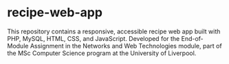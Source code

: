 # recipe-web-app
This repository contains a responsive, accessible recipe web app built with PHP, MySQL, HTML, CSS, and JavaScript. Developed for the End-of-Module Assignment in the Networks and Web Technologies module, part of the MSc Computer Science program at the University of Liverpool.
